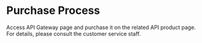# Purchase Process

Access API Gateway page and purchase it on the related API product page. For details, please consult the customer service staff.